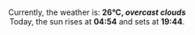 <p  align="center"><br/>Currently, the weather is: <b> 26°C, <i>overcast clouds</i></b></br>Today, the sun rises at <b>04:54</b> and sets at <b>19:44</b>.</p>